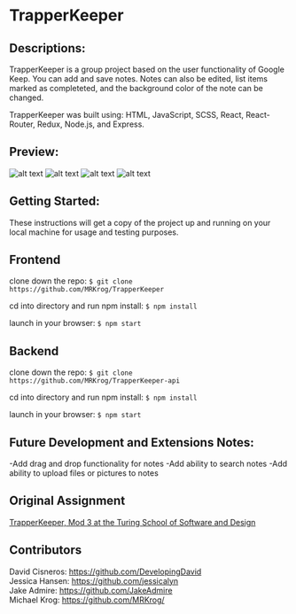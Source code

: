 # TrapperKeeper

## Descriptions:

TrapperKeeper is a group project based on the user functionality of Google Keep. You can add and save notes. Notes can also be edited, list items marked as completeted, and the background color of the note can be changed. 

TrapperKeeper was built using: HTML, JavaScript, SCSS, React, React-Router, Redux, Node.js, and Express.

## Preview:

<img src="" alt="alt text">
<img src="" alt="alt text">
<img src="" alt="alt text">
<img src="" alt="alt text">


## Getting Started:

These instructions will get a copy of the project up and running on your local machine for usage and testing purposes.

## Frontend
clone down the repo: ```$ git clone https://github.com/MRKrog/TrapperKeeper```

cd into directory and run npm install: ```$ npm install```

launch in your browser: ```$ npm start ```

## Backend
clone down the repo: ```$ git clone https://github.com/MRKrog/TrapperKeeper-api```

cd into directory and run npm install: ``` $ npm install ```

launch in your browser: ``` $ npm start ```

## Future Development and Extensions Notes:

-Add drag and drop functionality for notes
-Add ability to search notes
-Add ability to upload files or pictures to notes

## Original Assignment
[TrapperKeeper, Mod 3 at the Turing School of Software and Design](http://frontend.turing.io/projects/trapper-keeper.html)

## Contributors
David Cisneros: https://github.com/DevelopingDavid \
Jessica Hansen: https://github.com/jessicalyn \
Jake Admire: https://github.com/JakeAdmire \
Michael Krog: https://github.com/MRKrog/
